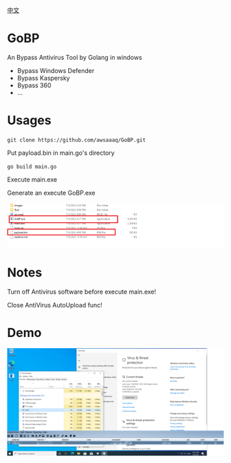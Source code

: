 [中文](./readme_zh-CN.md)
# GoBP
An Bypass Antivirus Tool by Golang in windows


 - Bypass Windows Defender
 - Bypass Kaspersky
 - Bypass 360 
 - ...
# Usages
`
git clone https://github.com/awsaaaq/GoBP.git
`


Put payload.bin in main.go's directory



`
go build main.go
`

Execute main.exe

Generate an execute GoBP.exe

![image](/images/payload.png)

# Notes
Turn off Antivirus software before execute main.exe!

Close AntiVirus AutoUpload func!

# Demo

![image](/images/Demo1.png)
